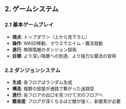 ## 2. ゲームシステム

### 2.1 基本ゲームプレイ
- **視点**: トップダウン（上から見下ろし）
- **操作**: WASD移動、マウスでエイム・魔法発動
- **進行**: 無限階層のダンジョン探索
- **目標**: より深い階層への到達、より強力な魔法の習得

### 2.2 ダンジョンシステム
- **生成**: 各フロアはランダム生成
- **構造**: 複数の部屋が通路で繋がった迷路型
- **進行**: 各フロアの出口を見つけて次のフロアへ
- **難易度**: フロアが深くなるほど敵が強く、新要素が必要